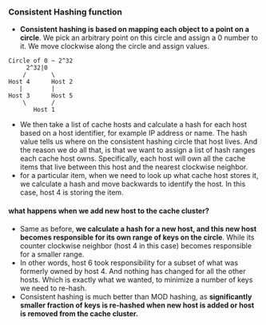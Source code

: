 ### Consistent Hashing function
- **Consistent hashing is based on mapping each object to a point on a circle**. We pick an arbitrary point on this circle and assign a 0 number to it. We move clockwise along the circle and assign values.
```
Circle of 0 ~ 2^32
	 2^32|0
	/		\
Host 4		Host 2
   |		|
Host 3		Host 5
	\		/
	   Host 1
```
- We then take a list of cache hosts and calculate a hash for each host based on a host identifier, for example IP address or name. The hash value tells us where on the consistent hashing circle that host lives. And the reason we do all that, is that we want to assign a list of hash ranges each cache host owns. Specifically, each host will own all the cache items that live between this host and the nearest clockwise neighbor.
- for a particular item, when we need to look up what cache host stores it, we calculate a hash and move backwards to identify the host. In this case, host 4 is storing the item.
#### what happens when we add new host to the cache cluster?
- Same as before, **we calculate a hash for a new host, and this new host becomes responsible for its own range of keys on the circle**. While its counter clockwise neighbor (host 4 in this case) becomes responsible for a smaller range.
- In other words, host 6 took responsibility for a subset of what was formerly owned by host 4. And nothing has changed for all the other hosts. Which is exactly what we wanted, to minimize a number of keys we need to re-hash.
- Consistent hashing is much better than MOD hashing, as **significantly smaller fraction of keys is re-hashed when new host is added or host is removed from the cache cluster.**
<!--stackedit_data:
eyJoaXN0b3J5IjpbLTIwMDUzNTc5MDgsMTI0MjEzOTk0OF19
-->